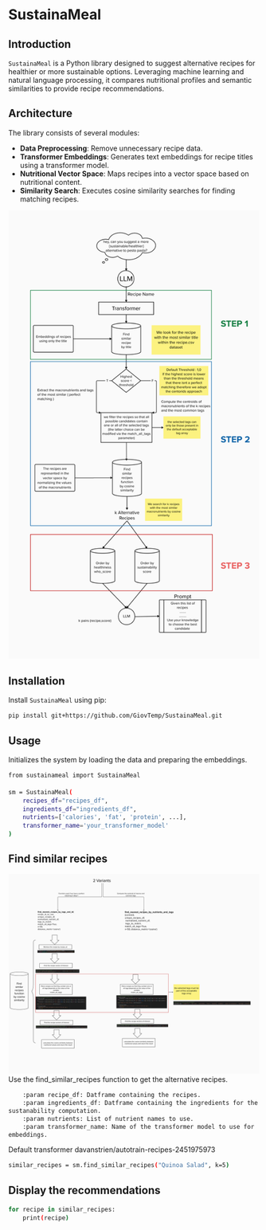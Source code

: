# SustainaMeal

## Introduction
`SustainaMeal` is a Python library designed to suggest alternative recipes for healthier or more sustainable options. Leveraging machine learning and natural language processing, it compares nutritional profiles and semantic similarities to provide recipe recommendations.

## Architecture
The library consists of several modules:

- **Data Preprocessing**: Remove unnecessary recipe data.
- **Transformer Embeddings**: Generates text embeddings for recipe titles using a transformer model.
- **Nutritional Vector Space**: Maps recipes into a vector space based on nutritional content.
- **Similarity Search**: Executes cosine similarity searches for finding matching recipes.

![SustainaMeal Architecture](docs/architecture.png)

## Installation
Install `SustainaMeal` using pip:

```bash
pip install git+https://github.com/GiovTemp/SustainaMeal.git
```

## Usage
Initializes the system by loading the data and preparing the embeddings.
```bash
from sustainameal import SustainaMeal

sm = SustainaMeal(
    recipes_df="recipes_df",
    ingredients_df="ingredients_df",
    nutrients=['calories', 'fat', 'protein', ...],
    transformer_name='your_transformer_model'
)
```

## Find similar recipes 

![SustainaMeal Function Architecture](docs/architecture_function.png)
Use the find_similar_recipes function to get the alternative recipes.

        :param recipe_df: Datframe containing the recipes.
        :param ingredients_df: Datframe containing the ingredients for the sustanability computation.
        :param nutrients: List of nutrient names to use.
        :param transformer_name: Name of the transformer model to use for embeddings. 

Default transformer davanstrien/autotrain-recipes-2451975973

```bash
similar_recipes = sm.find_similar_recipes("Quinoa Salad", k=5)
```

## Display the recommendations
```bash
for recipe in similar_recipes:
    print(recipe)
```
